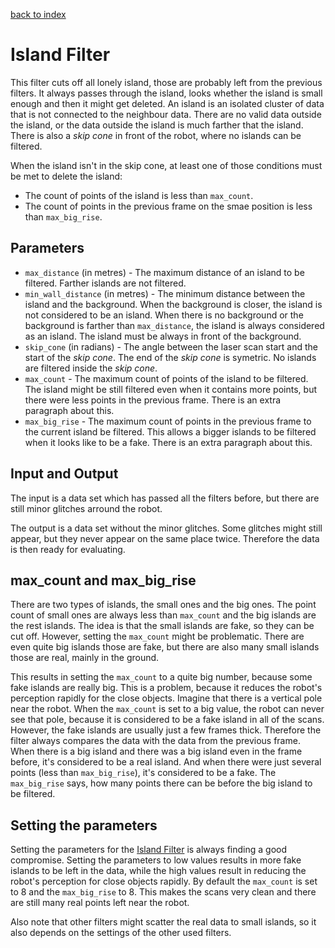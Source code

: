 [back to index](index.md)

# Island Filter

This filter cuts off all lonely island, those are probably left from the previous filters. It always passes through the island, looks whether the island is small enough and then it might get deleted. An island is an isolated cluster of data that is not connected to the neighbour data. There are no valid data outside the island, or the data outside the island is much farther that the island. There is also a *skip cone* in front of the robot, where no islands can be filtered.

When the island isn't in the skip cone, at least one of those conditions must be met to delete the island:
* The count of points of the island is less than `max_count`.
* The count of points in the previous frame on the smae position is less than `max_big_rise`.

## Parameters
* `max_distance` (in metres) - The maximum distance of an island to be filtered. Farther islands are not filtered.
* `min_wall_distance` (in metres) - The minimum distance between the island and the background. When the background is closer, the island is not considered to be an island. When there is no background or the background is farther than `max_distance`, the island is always considered as an island. The island must be always in front of the background.
* `skip_cone` (in radians) - The angle between the laser scan start and the start of the *skip cone*. The end of the *skip cone* is symetric. No islands are filtered inside the *skip cone*.
* `max_count` - The maximum count of points of the island to be filtered. The island might be still filtered even when it contains more points, but there were less points in the previous frame. There is an extra paragraph about this.
* `max_big_rise` - The maximum count of points in the previous frame to the current island be filtered. This allows a bigger islands to be filtered when it looks like to be a fake. There is an extra paragraph about this.

## Input and Output
The input is a data set which has passed all the filters before, but there are still minor glitches arround the robot.

The output is a data set without the minor glitches. Some glitches might still appear, but they never appear on the same place twice. Therefore the data is then ready for evaluating.

## max_count and max_big_rise
There are two types of islands, the small ones and the big ones. The point count of small ones are always less than `max_count` and the big islands are the rest islands. The idea is that the small islands are fake, so they can be cut off. However, setting the `max_count` might be problematic. There are even quite big islands those are fake, but there are also many small islands those are real, mainly in the ground.

This results in setting the `max_count` to a quite big number, because some fake islands are really big. This is a problem, because it reduces the robot's perception rapidly for the close objects. Imagine that there is a vertical pole near the robot. When the `max_count` is set to a big value, the robot can never see that pole, because it is considered to be a fake island in all of the scans. However, the fake islands are usually just a few frames thick. Therefore the filter always compares the data with the data from the previous frame. When there is a big island and there was a big island even in the frame before, it's considered to be a real island. And when there were just several points (less than `max_big_rise`), it's considered to be a fake. The `max_big_rise` says, how many points there can be before the big island to be filtered.

## Setting the parameters
Setting the parameters for the [Island Filter](IslandFilter.md) is always finding a good compromise. Setting the parameters to low values results in more fake islands to be left in the data, while the high values result in reducing the robot's perception for close objects rapidly. By default the `max_count` is set to 8 and the `max_big_rise` to 8. This makes the scans very clean and there are still many real points left near the robot.

Also note that other filters might scatter the real data to small islands, so it also depends on the settings of the other used filters.
